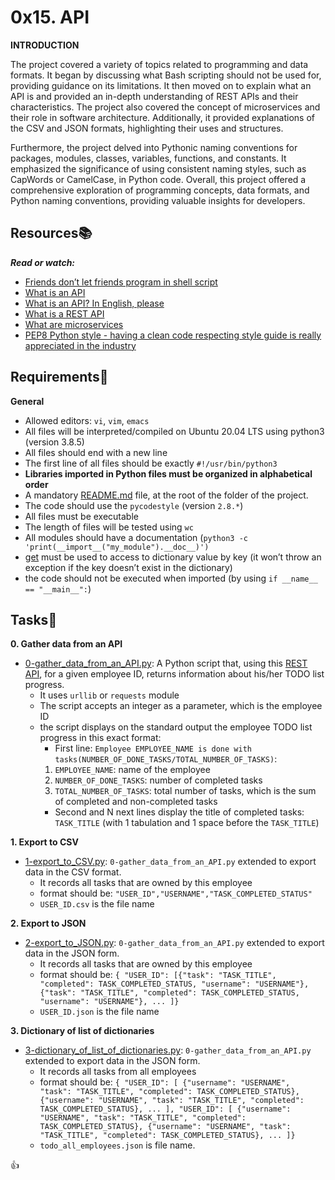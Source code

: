 # 0x15. API

**INTRODUCTION**

The project covered a variety of topics related to programming and data formats. It began by discussing what Bash scripting should not be used for, providing guidance on its limitations. It then moved on to explain what an API is and provided an in-depth understanding of REST APIs and their characteristics. The project also covered the concept of microservices and their role in software architecture. Additionally, it provided explanations of the CSV and JSON formats, highlighting their uses and structures.

Furthermore, the project delved into Pythonic naming conventions for packages, modules, classes, variables, functions, and constants. It emphasized the significance of using consistent naming styles, such as CapWords or CamelCase, in Python code. Overall, this project offered a comprehensive exploration of programming concepts, data formats, and Python naming conventions, providing valuable insights for developers.

## Resources:books:
***Read or watch:***
- [Friends don’t let friends program in shell script](https://www.turnkeylinux.org/blog/friends-dont-let-friends-program-shell-script)
- [What is an API](https://www.webopedia.com/definitions/api/)
- [What is an API? In English, please](https://www.freecodecamp.org/news/what-is-an-api-in-english-please-b880a3214a82/)
- [What is a REST API](https://www.sitepoint.com/rest-api/)
- [What are microservices](https://smartbear.com/learn/api-design/microservices/)
- [PEP8 Python style - having a clean code respecting style guide is really appreciated in the industry](https://peps.python.org/pep-0008/)

## Requirements:round_pushpin:
**General**
- Allowed editors: `vi`, `vim`, `emacs`
- All files will be interpreted/compiled on Ubuntu 20.04 LTS using python3 (version 3.8.5)
- All files should end with a new line
- The first line of all files should be exactly `#!/usr/bin/python3`
- **Libraries imported in Python files must be organized in alphabetical order**
- A mandatory [README.md](./README.md) file, at the root of the folder of the project.
- The code should use the `pycodestyle` (version `2.8.*`)
- All files must be executable
- The length of files will be tested using `wc`
- All modules should have a documentation (`python3 -c 'print(__import__("my_module").__doc__)')`
- [get](https://docs.python.org/3.4/library/stdtypes.html#dict.get) must be used to access to dictionary value by key (it won’t throw an exception if the key doesn’t exist in the dictionary)
- the code should not be executed when imported (by using `if __name__ == "__main__":`)

## Tasks:page_with_curl:
**0. Gather data from an API**
- [0-gather_data_from_an_API.py](./0-gather_data_from_an_API.py): A Python script that, using this [REST API](https://jsonplaceholder.typicode.com/), for a given employee ID, returns information about his/her TODO list progress.
  - It uses `urllib` or `requests` module
  - The script accepts an integer as a parameter, which is the employee ID
  - the script displays on the standard output the employee TODO list progress in this exact format:
    - First line: `Employee EMPLOYEE_NAME is done with tasks(NUMBER_OF_DONE_TASKS/TOTAL_NUMBER_OF_TASKS)`:
     1. `EMPLOYEE_NAME`: name of the employee
     2. `NUMBER_OF_DONE_TASKS`: number of completed tasks
     3. `TOTAL_NUMBER_OF_TASKS`: total number of tasks, which is the sum of completed and non-completed tasks
    - Second and N next lines display the title of completed tasks: `TASK_TITLE` (with 1 tabulation and 1 space before the `TASK_TITLE`)

**1. Export to CSV**
- [1-export_to_CSV.py](./1-export_to_CSV.py): `0-gather_data_from_an_API.py` extended to export data in the CSV format.
  - It records all tasks that are owned by this employee
  - format should be: `"USER_ID","USERNAME","TASK_COMPLETED_STATUS"`
  - `USER_ID.csv` is the file name

**2. Export to JSON**
- [2-export_to_JSON.py](./2-export_to_JSON.py): `0-gather_data_from_an_API.py` extended to export data in the JSON form.
  - It records all tasks that are owned by this employee
  - format should be: `{ "USER_ID": [{"task": "TASK_TITLE", "completed": TASK_COMPLETED_STATUS, "username": "USERNAME"}, {"task": "TASK_TITLE", "completed": TASK_COMPLETED_STATUS, "username": "USERNAME"}, ... ]}`
  - `USER_ID.json` is the file name

**3. Dictionary of list of dictionaries**
- [3-dictionary_of_list_of_dictionaries.py](3-dictionary_of_list_of_dictionaries.py): `0-gather_data_from_an_API.py` extended to export data in the JSON form.
  - It records all tasks from all employees
  - format should be: `{ "USER_ID": [ {"username": "USERNAME", "task": "TASK_TITLE", "completed": TASK_COMPLETED_STATUS}, {"username": "USERNAME", "task": "TASK_TITLE", "completed": TASK_COMPLETED_STATUS}, ... ], "USER_ID": [ {"username": "USERNAME", "task": "TASK_TITLE", "completed": TASK_COMPLETED_STATUS}, {"username": "USERNAME", "task": "TASK_TITLE", "completed": TASK_COMPLETED_STATUS}, ... ]}`
  - `todo_all_employees.json` is file name.

:+1:
